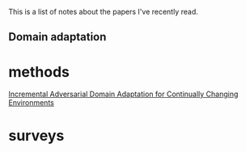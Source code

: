 This is a list of notes about the papers I've recently read.
## Domain adaptation

# methods

[Incremental Adversarial Domain Adaptation for Continually Changing Environments](https://zitao-shuai.github.io/notes/paper/domain_adaptation_methods_1)

# surveys
